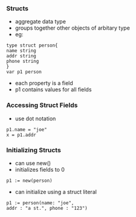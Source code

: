 ### Structs
- aggregate data type
- groups together other objects of arbitary type
- eg:
```
type struct person{
name string
addr string
phone string
}
var p1 person
```
- each property is a field
- p1 contains values for all fields

### Accessing Struct Fields
- use dot notation
```
p1.name = "joe"
x = p1.addr
```

### Initializing Structs
- can use new()
- initializes fields to 0
```
p1 := new(person)
```
- can initialize using a struct literal
```
p1 := person(name: "joe",
addr : "a st.", phone : "123")
```
